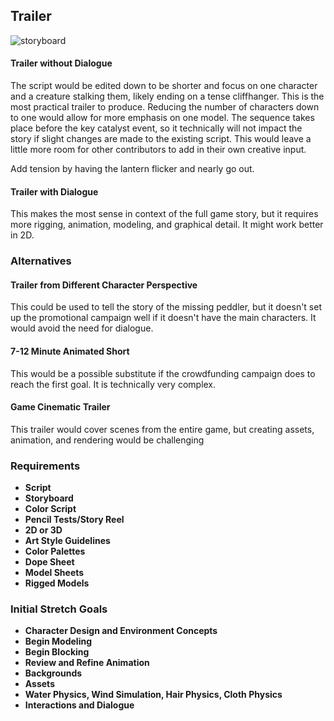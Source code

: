 ## Trailer

![storyboard](https://github.com/jcongerkallas1/Brefhamer/blob/master/Images/storyboard_panel.jpg)

#### Trailer without Dialogue
The script would be edited down to be shorter and focus on one character and a creature stalking them, likely ending on a tense cliffhanger.  This is the most practical trailer to produce.  Reducing the number of characters down to one would allow for more emphasis on one model.  The sequence takes place before the key catalyst event, so it technically will not impact the story if slight changes are made to the existing script.  This would leave a little more room for other contributors to add in their own creative input.

Add tension by having the lantern flicker and nearly go out.

#### Trailer with Dialogue
This makes the most sense in context of the full game story, but it requires more rigging, animation, modeling, and graphical detail.  It might work better in 2D.

### Alternatives

#### Trailer from Different Character Perspective
This could be used to tell the story of the missing peddler, but it doesn't set up the promotional campaign well if it doesn't have the main characters.  It would avoid the need for dialogue.

#### 7-12 Minute Animated Short
This would be a possible substitute if the crowdfunding campaign does to reach the first goal.  It is technically very complex.

#### Game Cinematic Trailer
This trailer would cover scenes from the entire game, but creating assets, animation, and rendering would be challenging

### Requirements
- **Script**
- **Storyboard**
- **Color Script**
- **Pencil Tests/Story Reel**
- **2D or 3D**
- **Art Style Guidelines**
- **Color Palettes**
- **Dope Sheet**
- **Model Sheets**
- **Rigged Models**

### Initial Stretch Goals
- **Character Design and Environment Concepts**
- **Begin Modeling**
- **Begin Blocking**
- **Review and Refine Animation**
- **Backgrounds**
- **Assets**
- **Water Physics, Wind Simulation, Hair Physics, Cloth Physics**
- **Interactions and Dialogue**
